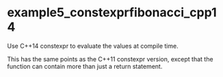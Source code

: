 # example5_constexprfibonacci_cpp14

Use C++14 constexpr to evaluate the values at compile time.

This has the same points as the C++11 constexpr version, except that the function can contain more
than just a return statement.
